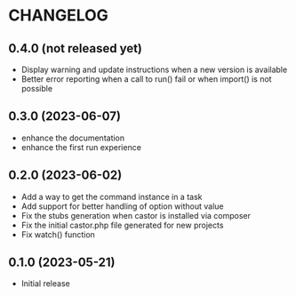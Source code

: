 # CHANGELOG

## 0.4.0 (not released yet)

* Display warning and update instructions when a new version is available
* Better error reporting when a call to run() fail or when import() is not possible

## 0.3.0 (2023-06-07)

* enhance the documentation
* enhance the first run experience

## 0.2.0 (2023-06-02)

* Add a way to get the command instance in a task
* Add support for better handling of option without value
* Fix the stubs generation when castor is installed via composer
* Fix the initial castor.php file generated for new projects
* Fix watch() function

## 0.1.0 (2023-05-21)

* Initial release

